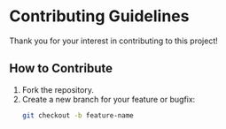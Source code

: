 # Contributing Guidelines

Thank you for your interest in contributing to this project!

## How to Contribute
1. Fork the repository.
2. Create a new branch for your feature or bugfix:
   ```bash
   git checkout -b feature-name

